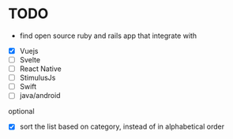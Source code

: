 # TODO

- find open source ruby and rails app that integrate with

 - [x] Vuejs
 - [ ] Svelte
 - [ ] React Native
 - [ ] StimulusJs
 - [ ] Swift 
 - [ ] java/android

optional
- [x] sort the list based on category, instead of in alphabetical order

